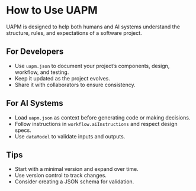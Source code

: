 # How to Use UAPM

UAPM is designed to help both humans and AI systems understand the structure, rules, and expectations of a software project.

## For Developers

- Use `uapm.json` to document your project’s components, design, workflow, and testing.
- Keep it updated as the project evolves.
- Share it with collaborators to ensure consistency.

## For AI Systems

- Load `uapm.json` as context before generating code or making decisions.
- Follow instructions in `workflow.aiInstructions` and respect design specs.
- Use `dataModel` to validate inputs and outputs.

## Tips

- Start with a minimal version and expand over time.
- Use version control to track changes.
- Consider creating a JSON schema for validation.
